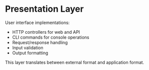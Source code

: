 # Presentation Layer

User interface implementations:

- HTTP controllers for web and API
- CLI commands for console operations
- Request/response handling
- Input validation
- Output formatting

This layer translates between external format and application format.